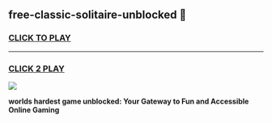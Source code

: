 
## free-classic-solitaire-unblocked 👋
<h3>
<a href="https://premium.freeplayer.one?title=free-classic-solitaire-unblocked&ref=14F">CLICK TO PLAY</a></h3>
<hr>

<h3>
<a href="https://premium.freeplayer.one?title=free-classic-solitaire-unblocked&ref=14F">CLICK 2 PLAY</a>
  
</h3>

<a href="https://premium.freeplayer.one?title=free-classic-solitaire-unblocked&ref=12F/"><img src="https://clearcache.store/games.png"></a>


**worlds hardest game unblocked: Your Gateway to Fun and Accessible Online Gaming**
